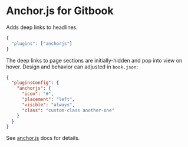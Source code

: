 # Anchor.js for Gitbook

Adds deep links to headlines.

```js
{
  "plugins": ["anchorjs"]
}
```

The deep links to page sections are initially-hidden and pop into view on hover.
Design and behavior can adjusted in `book.json`:

```json
{
  "pluginsConfig": {
    "anchorjs": {
      "icon": "#",
      "placement": "left",
      "visible": "always",
      "class": "custom-class another-one"
    }
  }
}
```

See [anchor.js](https://github.com/bryanbraun/anchorjs) docs for details.
